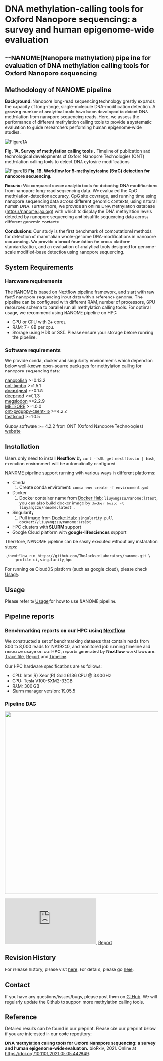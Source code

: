# DNA methylation-calling tools for Oxford Nanopore sequencing: a survey and human epigenome-wide evaluation
## --NANOME(Nanopore methylation) pipeline for evaluation of DNA methylation calling tools for Oxford Nanopore sequencing 

## Methodology of NANOME pipeline

**Background:** Nanopore long-read sequencing technology greatly expands the capacity of long-range, single-molecule DNA-modification detection. A growing number of analytical tools have been developed to detect DNA methylation from nanopore sequencing reads. Here, we assess the performance of different methylation calling tools to provide a systematic evaluation to guide researchers performing human epigenome-wide studies.


![Figure1A](https://github.com/TheJacksonLaboratory/nanome/blob/master/docs/Fig1A.jpg)

**Fig. 1A. Survey of methylation calling tools .**  Timeline of publication and technological developments of Oxford Nanopore Technologies (ONT) methylation calling tools to detect DNA cytosine modifications. 


![Figure1B](https://github.com/TheJacksonLaboratory/nanome/blob/master/docs/Fig1B.jpg)
**Fig. 1B. Workflow for 5-methylcytosine (5mC) detection for nanopore sequencing.** 


**Results:** We compared seven analytic tools for detecting DNA modifications from nanopore long-read sequencing data. We evaluated the CpG methylation-detection accuracy, CpG site coverage, and running time using nanopore sequencing data across different genomic contexts, using natural human DNA. Furthermore, we provide an online DNA methylation database (https://nanome.jax.org) with which to display the DNA methylation levels detected by nanopore sequencing and bisulfite sequencing data across different genomic contexts.


**Conclusions:** Our study is the first benchmark of computational methods for detection of mammalian whole-genome DNA-modifications in nanopore sequencing. We provide a broad foundation for cross-platform standardization, and an evaluation of analytical tools designed for genome-scale modified-base detection using nanopore sequencing. 

## System Requirements

### Hardware requirements

The NANOME is based on Nextflow pipeline framework, and start with raw fast5 nanopore sequencing input data with a reference genome. The pipeline can be configured with different RAM, number of processors, GPU resources schema to parallel run all methylation calling tools. For optimal usage, we recommend using NANOME pipeline on HPC:
* GPU or CPU with 2+ cores. 
* RAM: 7+ GB per cpu.
* Storage using HDD or SSD. Please ensure your storage before running the pipeline.


### Software requirements

We provide conda, docker and singularity environments which depend on below well-known open-source packages for methylation calling for nanopore sequencing data:

[nanopolish](https://github.com/jts/nanopolish) >=0.13.2  
[ont-tombo](https://github.com/nanoporetech/tombo) >=1.5.1  
[deepsignal](https://github.com/bioinfomaticsCSU/deepsignal) >=0.1.8  
[deepmod](https://github.com/WGLab/DeepMod) >=0.1.3  
[megalodon](https://github.com/nanoporetech/megalodon) >=2.2.9  
[METEORE](https://github.com/comprna/METEORE) >=1.0.0  
[ont-pyguppy-client-lib](https://github.com/nanoporetech/pyguppyclient) >=4.2.2  
[fast5mod](https://github.com/nanoporetech/fast5mod) >=1.0.5

Guppy software >= 4.2.2 from [ONT (Oxford Nanopore Technologies) website](https://nanoporetech.com)


## Installation
Users only need to install **Nextflow** by `curl -fsSL get.nextflow.io | bash`, execution environment will be automatically configured.

NANOME pipeline support running with various ways in different platforms:
* Conda
    1. Create conda enviroment: `conda env create -f environment.yml`
* Docker
    1. Docker container name from [Docker Hub](https://hub.docker.com/repository/docker/liuyangzzu/nanome): `liuyangzzu/nanome:latest`, you can also build docker image by `docker build -t liuyangzzu/nanome:latest .`
* Singularity
    1. Pull image from [Docker Hub](https://hub.docker.com/repository/docker/liuyangzzu/nanome): `singularity pull docker://liuyangzzu/nanome:latest`
* HPC clusters with **SLURM** support
* Google Cloud platform with **google-lifesciences** support

Therefore, NANOME pipeline can be easily executed without any installation steps:
```angular2html
./nextflow run https://github.com/TheJacksonLaboratory/nanome.git \
    -profile ci,singularity,hpc
```

For running on CloudOS platform (such as google cloud), please check [Usage](https://github.com/TheJacksonLaboratory/nanome/blob/master/docs/Usage.md#4-running-pipeline-on-cloud-computing-platform). 

[comment]: <> (We will update more information within a short time.)

## Usage

Please refer to [Usage](https://github.com/TheJacksonLaboratory/nanome/blob/master/docs/Usage.md) for how to use NANOME pipeline.

## Pipeline reports
### Benchmarking reports on our HPC using [Nextflow](https://www.nextflow.io/)

We constructed a set of benchmarking datasets that contain reads from 800 to 8,000 reads for NA19240, and monitored job running timeline and resource usage on our HPC, reports generated by **Nextflow** workflows are: [Trace file](https://github.com/TheJacksonLaboratory/nanome/blob/master/docs/resources/trace_benchmark.txt.tsv), [Report](https://github.com/TheJacksonLaboratory/nanome/blob/master/docs/resources/report_benchmark.pdf)  and [Timeline](https://github.com/TheJacksonLaboratory/nanome/blob/master/docs/resources/timeline_benchmark.pdf). 

Our HPC hardware specifications are as follows:
* CPU: Intel(R) Xeon(R) Gold 6136 CPU @ 3.00GHz
* GPU: Tesla V100-SXM2-32GB 
* RAM: 300 GB
* Slurm manager version: 19.05.5

### Pipeline DAG
<img src="https://github.com/TheJacksonLaboratory/nanome/blob/mini_docker/docs/resources/trace_benchmark.txt.tsv), [Report](https://github.com/TheJacksonLaboratory/nanome/blob/master/docs/nanome_dag.png" width="600"/>


![NanomeDag](https://github.com/TheJacksonLaboratory/nanome/blob/mini_docker/docs/resources/trace_benchmark.txt.tsv), [Report](https://github.com/TheJacksonLaboratory/nanome/blob/master/docs/nanome_dag.png)

## Revision History

For release history, please visit [here](https://github.com/TheJacksonLaboratory/nanome/releases). For details, please go [here](https://github.com/TheJacksonLaboratory/nanome/blob/master/README.md).

## Contact

If you have any questions/issues/bugs, please post them on [GitHub](https://github.com/TheJacksonLaboratory/nanome/issues). We will regularly update the Github to support more methylation calling tools.

## Reference
Detailed results can be found in our preprint. Please cite our preprint below if you are interested in our code repository:

 **DNA methylation calling tools for Oxford Nanopore sequencing: a survey and human epigenome-wide evaluation.** bioRxiv, 2021. Online at https://doi.org/10.1101/2021.05.05.442849.

